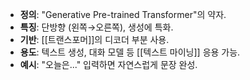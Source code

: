 - **정의**: "Generative Pre-trained Transformer"의 약자.
- **특징**: 단방향 (왼쪽→오른쪽), 생성에 특화.
- **기반**: [[트랜스포머]]의 디코더 부분 사용.
- **용도**: 텍스트 생성, 대화 모델 등 [[텍스트 마이닝]] 응용 가능.
- **예시**: "오늘은..." 입력하면 자연스럽게 문장 완성.